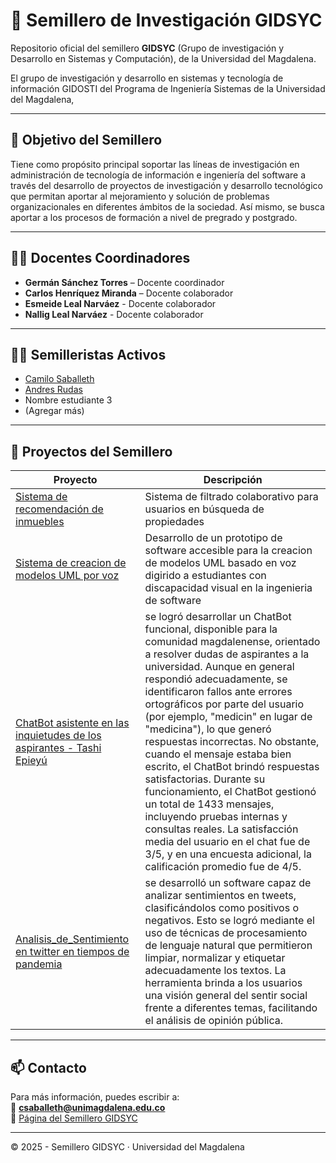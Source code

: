 # 🌱 Semillero de Investigación GIDSYC

Repositorio oficial del semillero **GIDSYC** (Grupo de investigación y Desarrollo en Sistemas y Computación), de la Universidad del Magdalena.

El grupo de investigación y desarrollo en sistemas y tecnología de información GIDOSTI del Programa de Ingeniería Sistemas de la Universidad del Magdalena, 

---

## 🎯 Objetivo del Semillero

Tiene como propósito principal soportar las líneas de investigación en administración de tecnología de información e ingeniería del software a través del desarrollo de proyectos de investigación y desarrollo tecnológico que permitan aportar al mejoramiento y solución de problemas organizacionales en diferentes ámbitos de la sociedad. Así mismo, se busca aportar a los procesos de formación a nivel de pregrado y postgrado.

---

## 👨‍🏫 Docentes Coordinadores

- **Germán Sánchez Torres** – Docente coordinador
- **Carlos Henríquez Miranda** – Docente colaborador
- **Esmeide Leal Narváez** - Docente colaborador
- **Nallig Leal Narváez** - Docente colaborador

---

## 👨‍🎓 Semilleristas Activos

- [Camilo Saballeth](https://github.com/saballeth)
- [Andres Rudas](https://github.com/TheRudas)
- Nombre estudiante 3
- (Agregar más)

---

## 📁 Proyectos del Semillero

| Proyecto | Descripción |
|---------|-------------|
| [Sistema de recomendación de inmuebles](.[/inmuebles/](https://saballeth.github.io/Sistema_De_Recomendacion_Inmuebles/)) | Sistema de filtrado colaborativo para usuarios en búsqueda de propiedades |
| [Sistema de creacion de modelos UML por voz](.[[/uml-voz/](https://saballeth.github.io/Sistema_De_Recomendacion_Inmuebles/](https://saballeth.github.io/chatbot-accesible/))) | Desarrollo de un prototipo de software accesible para la creacion de modelos UML basado en voz digirido a estudiantes con discapacidad visual en la ingenieria de software|
| [ChatBot asistente en las inquietudes de los aspirantes - Tashi Epieyú](.[/inmuebles/](https://saballeth.github.io/Sistema_De_Recomendacion_Inmuebles/)) |se logró desarrollar un ChatBot funcional, disponible para la comunidad magdalenense, orientado a resolver dudas de aspirantes a la universidad. Aunque en general respondió adecuadamente, se identificaron fallos ante errores ortográficos por parte del usuario (por ejemplo, "medicin" en lugar de "medicina"), lo que generó respuestas incorrectas. No obstante, cuando el mensaje estaba bien escrito, el ChatBot brindó respuestas satisfactorias. Durante su funcionamiento, el ChatBot gestionó un total de 1433 mensajes, incluyendo pruebas internas y consultas reales. La satisfacción media del usuario en el chat fue de 3/5, y en una encuesta adicional, la calificación promedio fue de 4/5.|
| [Analisis_de_Sentimiento en twitter en tiempos de pandemia](.[[/inmuebles/](https://saballeth.github.io/Sistema_De_Recomendacion_Inmuebles/)](https://saballeth.github.io/Analisis_de_Sentimiento/)) |se desarrolló un software capaz de analizar sentimientos en tweets, clasificándolos como positivos o negativos. Esto se logró mediante el uso de técnicas de procesamiento de lenguaje natural que permitieron limpiar, normalizar y etiquetar adecuadamente los textos. La herramienta brinda a los usuarios una visión general del sentir social frente a diferentes temas, facilitando el análisis de opinión pública.|
---

## 📫 Contacto

Para más información, puedes escribir a:  
📧 **csaballeth@unimagdalena.edu.co**  
🔗 [Página del Semillero GIDSYC]([https://...](https://investigacion.unimagdalena.edu.co/unidadesOrganizativas/35))

---

© 2025 - Semillero GIDSYC · Universidad del Magdalena
